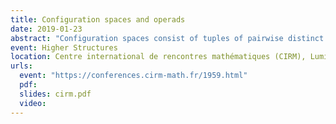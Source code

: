 ```yaml
---
title: Configuration spaces and operads
date: 2019-01-23
abstract: "Configuration spaces consist of tuples of pairwise distinct points in a given space. Studying the homotopy type of configuration spaces of manifolds is a classical problem in algebraic topology. In this talk, I will explain how to use the theory of operads - more precisely, Kontsevich's proof of the formality of the little disks operads - to obtain results on the real homotopy type of configuration spaces of simply connected closed smooth manifolds. I will also talk about generalizations and applications: manifolds with boundary, framed configuration spaces, factorization homology, and work in progress on complements of submanifolds."
event: Higher Structures
location: Centre international de rencontres mathématiques (CIRM), Luminy
urls:
  event: "https://conferences.cirm-math.fr/1959.html"
  pdf:
  slides: cirm.pdf
  video:
---
```

